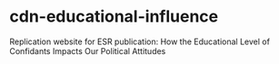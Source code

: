 # cdn-educational-influence
Replication website for ESR publication: How the Educational Level of Confidants Impacts Our Political Attitudes

